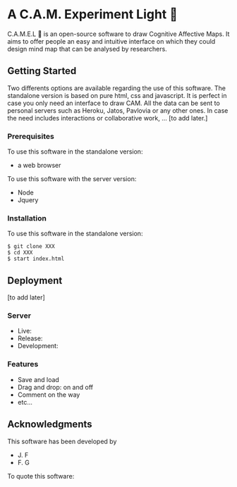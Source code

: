 # A C.A.M. Experiment Light 🐪

C.A.M.E.L 🐪 is an open-source software to draw Cognitive Affective Maps. It aims to offer people an easy and intuitive interface on which they could design mind map that can be analysed by researchers. 


## Getting Started

Two differents options are available regarding the use of this software. The standalone version is based on pure html, css and javascript. It is perfect in case you only need an interface to draw CAM. All the data can be sent to personal servers such as Heroku, Jatos, Pavlovia or any other ones. In case the need includes interactions or collaborative work, ... [to add later.]

### Prerequisites

To use this software in the standalone version:

* a web browser

To use this software with the server version:

* Node
* Jquery

### Installation

To use this software in the standalone version:


```
$ git clone XXX
$ cd XXX
$ start index.html
```


## Deployment

[to add later]

### Server

* Live:
* Release:
* Development:

### Features

* Save and load
* Drag and drop: on and off
* Comment on the way
* etc...

## Acknowledgments

This software has been developed by

* J. F
* F. G

To quote this software: 

